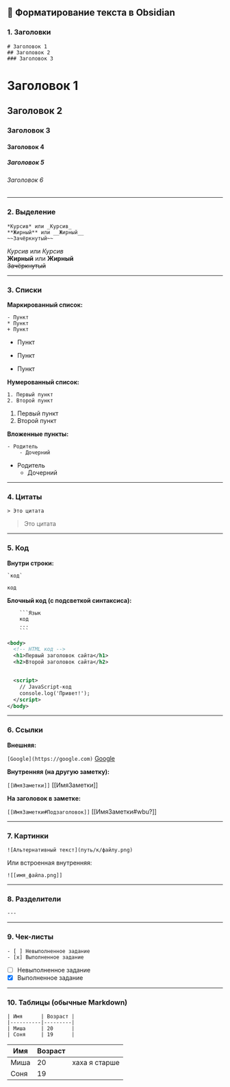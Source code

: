 ## 📄 Форматирование текста в Obsidian

### **1. Заголовки**

```
# Заголовок 1 
## Заголовок 2 
### Заголовок 3
```
# Заголовок 1 
## Заголовок 2 
### Заголовок 3
#### Заголовок 4
##### Заголовок 5
###### Заголовок 6


---

### **2. Выделение**

```
*Курсив* или _Курсив_   
**Жирный** или __Жирный__   
~~Зачёркнутый~~
```

*Курсив* или _Курсив_   
**Жирный** или __Жирный__   
~~Зачёркнутый~~

---

### **3. Списки**

**Маркированный список:**

```
- Пункт 
* Пункт 
+ Пункт
```
- Пункт 
* Пункт 
+ Пункт

**Нумерованный список:**

```
1. Первый пункт   
2. Второй пункт
```
1. Первый пункт   
2. Второй пункт

**Вложенные пункты:**

```
- Родитель    
	- Дочерний
```
- Родитель    
	- Дочерний

---

### **4. Цитаты**

`> Это цитата`

> Это цитата

---

### **5. Код**

**Внутри строки:**

```
`код` 
```

`код`

**Блочный код (с подсветкой синтаксиса):**

```
	```Язык
	код
	...
	``` 
```

```xml
<body>
  <!-- HTML код -->
  <h1>Первый заголовок сайта</h1>
  <h2>Второй заголовок сайта</h2>


  <script>
    // JavaScript-код
    console.log('Привет!');
  </script>
</body>
```
---

### **6. Ссылки**

**Внешняя:**

`[Google](https://google.com)`
[Google](https://google.com)

**Внутренняя (на другую заметку):**

`[[ИмяЗаметки]]`
[[ИмяЗаметки]]

**На заголовок в заметке:**

`[[ИмяЗаметки#Подзаголовок]]`
[[ИмяЗаметки#wbu?]]

---

### **7. Картинки**

`![Альтернативный текст](путь/к/файлу.png)`

Или встроенная внутренняя:

`![[имя_файла.png]]`

---

### **8. Разделители**

`---`

---

### **9. Чек-листы**

```
- [ ] Невыполненное задание   
- [x] Выполненное задание
```
- [ ] Невыполненное задание   
- [x] Выполненное задание
---

### **10. Таблицы (обычные Markdown)**

```
| Имя      | Возраст | 
|----------|---------| 
| Миша     | 20      | 
| Соня     | 19      |
```

| Имя  | Возраст |               |
| ---- | ------- | ------------- |
| Миша | 20      | хаха я старше |
| Соня | 19      |               |
